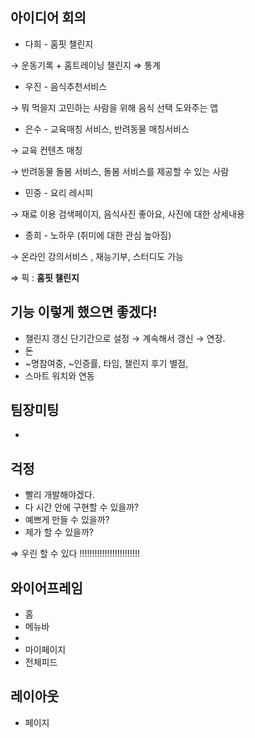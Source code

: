 ## 아이디어 회의

- 다희 - 홈핏 챌린지

→ 운동기록 + 홈트레이닝 챌린지 ⇒ 통계

- 우진 - 음식추천서비스

→ 뭐 먹을지 고민하는 사람을 위해 음식 선택 도와주는 앱

- 은수 - 교육매칭 서비스, 반려동물 매칭서비스

→ 교육 컨텐츠 매칭

→ 반려동물 돌봄 서비스, 돌봄 서비스를 제공할 수 있는 사람

- 민중 - 요리 레시피

→ 재료 이용 검색페이지, 음식사진  좋아요, 사진에 대한 상세내용 

- 종희 - 노하우 (취미에 대한 관심 높아짐)

→ 온라인 강의서비스 , 재능기부, 스터디도 가능

⇒ 픽 : **홈핏 챌린지**

## 기능 이렇게 했으면 좋겠다!

- 챌린지 갱신 단기간으로 설정 → 계속해서 갱신 → 연장.
- 돈
- ~명참여중, ~인증률, 타임, 챌린지 후기 별점,
- 스마트 워치와 연동

            

## 팀장미팅

- 

## 걱정

- 빨리 개발해야겠다.
- 다 시간 안에 구현할 수 있을까?
- 예쁘게 만들 수 있을까?
- 제가 할 수 있을까?

⇒ 우린 할 수 있다 !!!!!!!!!!!!!!!!!!!!!!!!

## 와이어프레임

- 홈
- 메뉴바
- 
- 마이페이지
- 전체피드

## 레이아웃

- 페이지